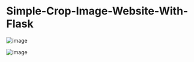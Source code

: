# Simple-Crop-Image-Website-With-Flask

![image](https://github.com/Gowpur-GitHub/Simple-Crop-Image-Website-With-Flask/assets/133848555/71094496-7f18-4abd-b2ef-fe54ab61a538)


![image](https://github.com/Gowpur-GitHub/Simple-Crop-Image-Website-With-Flask/assets/133848555/f2a2cd10-1675-405b-9d86-c753195f74e9)


